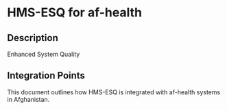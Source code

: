 # HMS-ESQ for af-health

## Description

Enhanced System Quality

## Integration Points

This document outlines how HMS-ESQ is integrated with af-health systems in Afghanistan.
